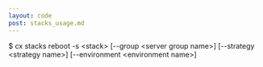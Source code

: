 ```yaml
---
layout: code
post: stacks_usage.md
---
```



$ cx stacks reboot -s &lt;stack&gt; [--group &lt;server group name&gt;] [--strategy &lt;strategy name&gt;] [--environment &lt;environment name&gt;]

